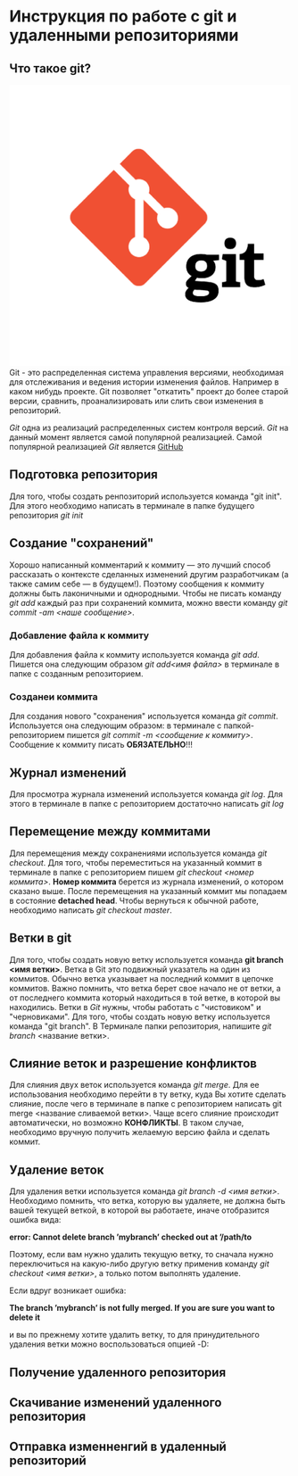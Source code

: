# Инструкция по работе с git и удаленными репозиториями

## Что такое git?
 ![Git](git.jpg)Git - это распределенная система управления версиями, необходимая для отслеживания и ведения истории изменения файлов. Например в каком нибудь проекте. Git позволяет "откатить" проект до более старой версии, сравнить, проанализировать или слить свои изменения в репозиторий.

*Git* одна из реализаций распределенных систем контроля версий. *Git* на данный момент является самой популярной реализацией. Самой популярной реализацией *Git* является [GitHub](https://github.com)

## Подготовка репозитория
Для того, чтобы создать ренпозиторий используется команда "git init". Для этого необходимо написать в терминале в папке будущего репозитория *git init*

## Создание "сохранений"

Хорошо написанный комментарий к коммиту — это лучший способ рассказать о контексте сделанных изменений другим разработчикам (а также самим себе — в будущем!). Поэтому сообщения к коммиту должны быть лаконичными и однородными. Чтобы не писать команду *git add* каждый раз при сохранений коммита, можно ввести команду *git commit -am <наше сообщение>*.

### Добавление файла к коммиту

Для добавления файла к коммиту используется команда *git add*. Пишется она следующим образом *git add<имя файла>* в терминале в папке с созданным репозиторием.

### Созданеи коммита

Для создания нового "сохранения" используется команда *git commit*. Используется она следующим образом: в терминале с папкой-репозиторием  пишется *git commit -m <сообщение к коммиту>*. Сообщение к коммиту писать **ОБЯЗАТЕЛЬНО**!!! 

## Журнал изменений
Для просмотра журнала изменений используется команда *git log*. Для этого в терминале в папке с репозиторием достаточно написать *git log*

## Перемещение между коммитами
Для перемещения между сохранениями используется команда *git checkout*. Для того, чтобы переместиться на указанный коммит в терминале в папке с репозиторием пишем *git checkout <номер коммита>*. **Номер коммита** берется из журнала изменений, о котором сказано выше. После перемещения на указанный коммит мы попадаем в состояние **detached head**. Чтобы вернуться к обычной работе, необходимо написать *git checkout master*.

## Ветки в git

Для того, чтобы создать новую ветку используется команда **git branch <имя ветки>**. Ветка в Git это подвижный указатель на один из коммитов. Обычно ветка указывает на последний коммит в цепочке коммитов. Важно помнить, что ветка берет свое начало не от ветки, а от последнего коммита который находиться в той ветке, в которой вы находились. Ветки в *Git* нужны, чтобы работать с "чистовиком" и "черновиками". Для того, чтобы создать новую ветку используется команда "git branch". В Терминале папки репозитория, напишите *git branch* <название ветки>.

## Слияние веток и разрешение конфликтов
Для слияния двух веток используется команда *git merge*. Для ее использования необходимо перейти в ту ветку, куда Вы хотите сделать слияние, после чего в терминале в папке с репозиторием написать git merge <название сливаемой ветки>. Чаще всего слияние происходит автоматически, но возможно **КОНФЛИКТЫ**. В таком случае, необходимо вручную получить желаемую версию файла и сделать коммит.

## Удаление веток

Для удаления ветки используется команда *git branch -d <имя ветки>*. Необходимо помнить, что ветка, которую вы удаляете, не должна быть вашей текущей веткой, в которой вы работаете, иначе отобразится ошибка вида:

**error: Cannot delete branch ’mybranch’ checked out at ’/path/to**

Поэтому, если вам нужно удалить текущую ветку, то сначала нужно переключиться на какую-либо другую ветку применив команду *git checkout <имя ветки>*, а только потом выполнять удаление.

Если вдруг возникает ошибка: 

**The branch ’mybranch’ is not fully merged. If you are sure you want to delete it** 

и вы по прежнему хотите удалить ветку, то для принудительного удаления ветки можно воспользоваться опцией -D:

## Получение удаленного репозитория

## Скачивание изменений удаленного репозитория

## Отправка изменненгий в удаленный репозиторий
